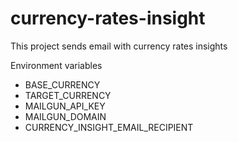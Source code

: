 # currency-rates-insight
This project sends email with currency rates insights

Environment variables
- BASE_CURRENCY
- TARGET_CURRENCY
- MAILGUN_API_KEY
- MAILGUN_DOMAIN
- CURRENCY_INSIGHT_EMAIL_RECIPIENT
